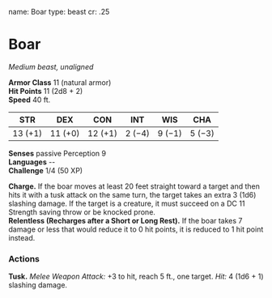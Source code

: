 name: Boar type: beast cr: .25

# Boar
_Medium beast, unaligned_

**Armor Class** 11 (natural armor)    
**Hit Points** 11 (2d8 + 2)    
**Speed** 40 ft.

| STR     | DEX     | CON     | INT    | WIS    | CHA    |
| ------- | ------- | ------- | ------ | ------ | ------ |
| 13 (+1) | 11 (+0) | 12 (+1) | 2 (−4) | 9 (−1) | 5 (−3) |

**Senses** passive Perception 9    
**Languages** --    
**Challenge** 1/4 (50 XP)

**Charge.** If the boar moves at least 20 feet straight toward a target and then hits it with a tusk attack on the same turn, the target takes an extra 3 (1d6) slashing damage. If the target is a creature, it must succeed on a DC 11 Strength saving throw or be knocked prone.   
**Relentless (Recharges after a Short or Long Rest).** If the boar takes 7 damage or less that would reduce it to 0 hit points, it is reduced to 1 hit point instead.

### Actions
**Tusk.** _Melee Weapon Attack:_ +3 to hit, reach 5 ft., one target. _Hit:_ 4 (1d6 + 1) slashing damage. 